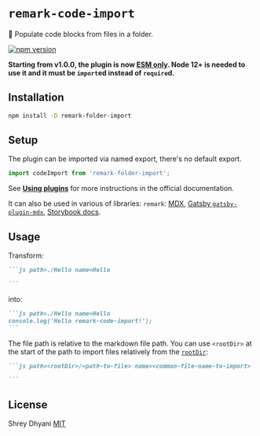 # `remark-code-import`

📝 Populate code blocks from files in a folder.

[![npm version](https://badge.fury.io/js/remark-code-import.svg)](https://badge.fury.io/js/remark-code-import)

**Starting from v1.0.0, the plugin is now [ESM only](https://gist.github.com/sindresorhus/a39789f98801d908bbc7ff3ecc99d99c). Node 12+ is needed to use it and it must be `import`ed instead of `require`d.**

## Installation

```sh
npm install -D remark-folder-import
```

## Setup

The plugin can be imported via named export, there's no default export.

```js
import codeImport from 'remark-folder-import';
```

See [**Using plugins**](https://github.com/remarkjs/remark/blob/master/doc/plugins.md#using-plugins) for more instructions in the official documentation.

It can also be used in various of libraries: `remark`: [MDX](https://mdxjs.com/advanced/plugins#using-remark-and-rehype-plugins), [Gatsby `gatsby-plugin-mdx`](https://www.gatsbyjs.org/docs/mdx/plugins/#remark-plugins), [Storybook docs](https://github.com/storybookjs/storybook/tree/master/addons/docs#manual-configuration).

## Usage

Transform:

````md
```js path=./Hello name=Hello

```
````

into:

````md
```js path=./Hello name=Hello
console.log('Hello remark-code-import!');
```
````

The file path is relative to the markdown file path. You can use `<rootDir>` at the start of the path to import files relatively from the [`rootDir`](#options):

````md
```js path=<rootDir>/<path-to-file> name=<comman-file-name-to-import>

```
````

## License

Shrey Dhyani
[MIT](LICENSE)

